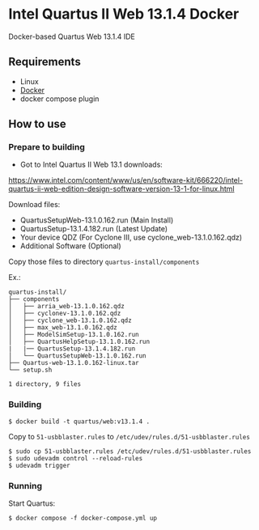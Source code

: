 # Intel Quartus II Web 13.1.4 Docker
Docker-based Quartus Web 13.1.4 IDE

## Requirements

- Linux
- [Docker](https://docs.docker.com/install/)
- docker compose plugin

## How to use

### Prepare to building

- Got to Intel Quartus II Web 13.1 downloads:

https://www.intel.com/content/www/us/en/software-kit/666220/intel-quartus-ii-web-edition-design-software-version-13-1-for-linux.html

Download files:
- QuartusSetupWeb-13.1.0.162.run (Main Install)
- QuartusSetup-13.1.4.182.run (Latest Update)
- Your device QDZ (For Cyclone III, use cyclone_web-13.1.0.162.qdz)
- Additional Software (Optional)

Copy those files to directory `quartus-install/components`

Ex.:
```$ tree quartus-install/
quartus-install/
├── components
│   ├── arria_web-13.1.0.162.qdz
│   ├── cyclonev-13.1.0.162.qdz
│   ├── cyclone_web-13.1.0.162.qdz
│   ├── max_web-13.1.0.162.qdz
│   ├── ModelSimSetup-13.1.0.162.run
│   ├── QuartusHelpSetup-13.1.0.162.run
|   |── QuartusSetup-13.1.4.182.run
│   └── QuartusSetupWeb-13.1.0.162.run
├── Quartus-web-13.1.0.162-linux.tar
└── setup.sh

1 directory, 9 files
```

### Building

```
$ docker build -t quartus/web:v13.1.4 .
```

Copy to `51-usbblaster.rules` to `/etc/udev/rules.d/51-usbblaster.rules`

```
$ sudo cp 51-usbblaster.rules /etc/udev/rules.d/51-usbblaster.rules
$ sudo udevadm control --reload-rules 
$ udevadm trigger
```

### Running

Start Quartus:

```
$ docker compose -f docker-compose.yml up
```
